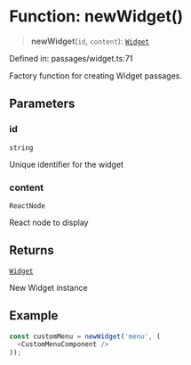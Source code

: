 # Function: newWidget()

> **newWidget**(`id`, `content`): [`Widget`](../classes/Widget.md)

Defined in: passages/widget.ts:71

Factory function for creating Widget passages.

## Parameters

### id

`string`

Unique identifier for the widget

### content

`ReactNode`

React node to display

## Returns

[`Widget`](../classes/Widget.md)

New Widget instance

## Example

```typescript
const customMenu = newWidget('menu', (
  <CustomMenuComponent />
));
```
